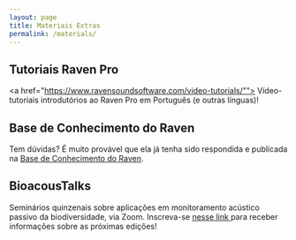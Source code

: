 ```yaml
---
layout: page
title: Materiais Extras
permalink: /materials/
---
```


## Tutoriais Raven Pro

<a href="https://www.ravensoundsoftware.com/video-tutorials/""> Vídeo-tutoriais introdutórios ao Raven Pro em Português (e outras línguas)</a>!

## Base de Conhecimento do Raven

Tem dúvidas? É muito provável que ela já tenha sido respondida e publicada na <a href="https://www.ravensoundsoftware.com/knowledge-base/"> Base de Conhecimento do Raven</a>.

## BioacousTalks

Seminários quinzenais sobre aplicações em monitoramento acústico passivo da biodiversidade, via Zoom. Inscreva-se <a href="https://docs.google.com/forms/d/1Nk9YFQhrxi047_pAgkyP-uSoePPWQIDecfnyeWIFn0U/viewform?edit_requested=true"> nesse link </a> para receber informações sobre as próximas edições!
